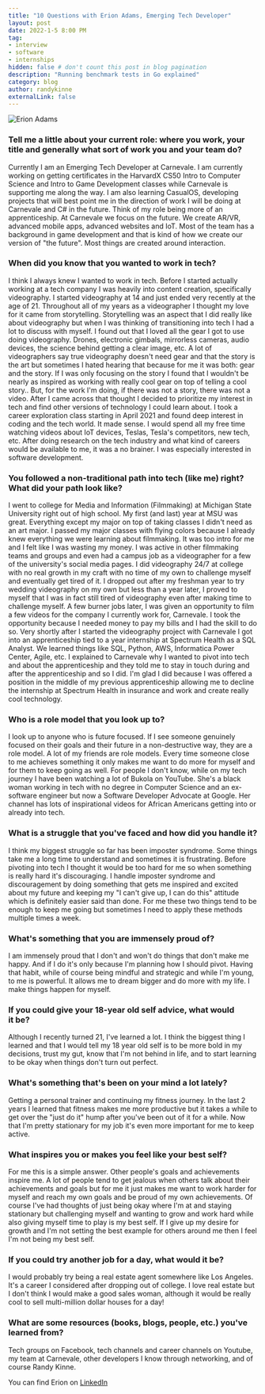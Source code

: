 ```yaml
---
title: "10 Questions with Erion Adams, Emerging Tech Developer"
layout: post
date: 2022-1-5 8:00 PM
tag:
- interview
- software
- internships
hidden: false # don't count this post in blog pagination
description: "Running benchmark tests in Go explained"
category: blog
author: randykinne
externalLink: false
---
```


![Erion Adams](https://media-exp1.licdn.com/dms/image/C4D03AQGtnn-K02h0Xw/profile-displayphoto-shrink_800_800/0/1639766336512?e=1646870400&v=beta&t=6NwDdVh7QjP84LU9n-Qnmh3bP-xGBp58OpZwr9EWJZA)

### Tell me a little about your current role: where you work, your title and generally what sort of work you and your team do?

Currently I am an Emerging Tech Developer at Carnevale. I am currently working on getting certificates in the HarvardX CS50 Intro to Computer Science and Intro to Game Development classes while Carnevale is supporting me along the way. I am also learning CasualOS, developing projects that will best point me in the direction of work I will be doing at Carnevale and C# in the future. Think of my role being more of an apprenticeship. At Carnevale we focus on the future. We create AR/VR, advanced mobile apps, advanced websites and IoT. Most of the team has a background in game development and that is kind of how we create our version of "the future". Most things are created around interaction.

### When did you know that you wanted to work in tech?

I think I always knew I wanted to work in tech. Before I started actually working at a tech company I was heavily into content creation, specifically videography. I started videography at 14 and just ended very recently at the age of 21. Throughout all of my years as a videographer I thought my love for it came from storytelling. Storytelling was an aspect that I did really like about videography but when I was thinking of transitioning into tech I had a lot to discuss with myself. I found out that I loved all the gear I got to use doing videography. Drones, electronic gimbals, mirrorless cameras, audio devices, the science behind getting a clear image, etc. A lot of videographers say true videography doesn't need gear and that the story is the art but sometimes I hated hearing that because for me it was both: gear and the story. If I was only focusing on the story I found that I wouldn't be nearly as inspired as working with really cool gear on top of telling a cool story.. But, for the work I'm doing, if there was not a story, there was not a video. After I came across that thought I decided to prioritize my interest in tech and find other versions of technology I could learn about. I took a career exploration class starting in April 2021 and found deep interest in coding and the tech world. It made sense. I would spend all my free time watching videos about IoT devices, Teslas, Tesla's competitors, new tech, etc. After doing research on the tech industry and what kind of careers would be available to me, it was a no brainer. I was especially interested in software development.

### You followed a non-traditional path into tech (like me) right? What did your path look like?

I went to college for Media and Information (Filmmaking) at Michigan State University right out of high school. My first (and last) year at MSU was great. Everything except my major on top of taking classes I didn't need as an art major. I passed my major classes with flying colors because I already knew everything we were learning about filmmaking. It was too intro for me and I felt like I was wasting my money. I was active in other filmmaking teams and groups and even had a campus job as a videographer for a few of the university's social media pages. I did videography 24/7 at college with no real growth in my craft with no time of my own to challenge myself and eventually get tired of it. I dropped out after my freshman year to try wedding videography on my own but less than a year later, I proved to myself that I was in fact still tired of videography even after making time to challenge myself. A few burner jobs later, I was given an opportunity to film a few videos for the company I currently work for, Carnevale. I took the opportunity because I needed money to pay my bills and I had the skill to do so. Very shortly after I started the videography project with Carnevale I got into an apprenticeship tied to a year internship at Spectrum Health as a SQL Analyst. We learned things like SQL, Python, AWS, Informatica Power Center, Agile, etc. I explained to Carnevale why I wanted to pivot into tech and about the apprenticeship and they told me to stay in touch during and after the apprenticeship and so I did. I'm glad I did because I was offered a position in the middle of my previous apprenticeship allowing me to decline the internship at Spectrum Health in insurance and work and create really cool technology.

### Who is a role model that you look up to?
I look up to anyone who is future focused. If I see someone genuinely focused on their goals and their future in a non-destructive way, they are a role model. A lot of my friends are role models. Every time someone close to me achieves something it only makes me want to do more for myself and for them to keep going as well. For people I don't know, while on my tech journey I have been watching a lot of Bukola on YouTube. She's a black woman working in tech with no degree in Computer Science and an ex-software engineer but now a Software Developer Advocate at Google. Her channel has lots of inspirational videos for African Americans getting into or already into tech.

### What is a struggle that you've faced and how did you handle it?

I think my biggest struggle so far has been imposter syndrome. Some things take me a long time to understand and sometimes it is frustrating. Before pivoting into tech I thought it would be too hard for me so when something is really hard it's discouraging. I handle imposter syndrome and discouragement by doing something that gets me inspired and excited about my future and keeping my "I can't give up, I can do this" attitude which is definitely easier said than done. For me these two things tend to be enough to keep me going but sometimes I need to apply these methods multiple times a week.

### What's something that you are immensely proud of?
I am immensely proud that I don't and won't do things that don't make me happy. And if I do it's only because I'm planning how I should pivot. Having that habit, while of course being mindful and strategic and while I'm young, to me is powerful. It allows me to dream bigger and do more with my life. I make things happen for myself.

### If you could give your 18-year old self advice, what would it be?
Although I recently turned 21, I've learned a lot. I think the biggest thing I learned and that I would tell my 18 year old self is to be more bold in my decisions, trust my gut, know that I'm not behind in life, and to start learning to be okay when things don't turn out perfect.

### What's something that's been on your mind a lot lately?
Getting a personal trainer and continuing my fitness journey. In the last 2 years I learned that fitness makes me more productive but it takes a while to get over the "just do it" hump after you've been out of it for a while. Now that I'm pretty stationary for my job it's even more important for me to keep active.

### What inspires you or makes you feel like your best self?
For me this is a simple answer. Other people's goals and achievements inspire me. A lot of people tend to get jealous when others talk about their achievements and goals but for me it just makes me want to work harder for myself and reach my own goals and be proud of my own achievements. Of course I've had thoughts of just being okay where I'm at and staying stationary but challenging myself and wanting to grow and work hard while also giving myself time to play is my best self. If I give up my desire for growth and I'm not setting the best example for others around me then I feel I'm not being my best self.

### If you could try another job for a day, what would it be?
I would probably try being a real estate agent somewhere like Los Angeles. It's a career I considered after dropping out of college. I love real estate but I don't think I would make a good sales woman, although it would be really cool to sell multi-million dollar houses for a day!

### What are some resources (books, blogs, people, etc.) you've learned from?
Tech groups on Facebook, tech channels and career channels on Youtube, my team at Carnevale, other developers I know through networking, and of course Randy Kinne.

You can find Erion on [LinkedIn](https://www.linkedin.com/in/erion-adams-53728816b/)

